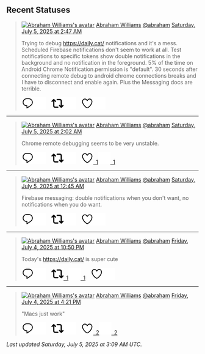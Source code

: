 ## Recent Statuses

> <a href="https://indieweb.social/@abraham"><img alt="Abraham Williams's avatar" src="https://cdn.masto.host/indiewebsocial/accounts/avatars/109/292/540/382/343/163/original/d00f2e03ce9c85b1.jpg" height="24" width="24" ></a> [Abraham Williams](https://indieweb.social/@abraham) [@abraham](https://indieweb.social/@abraham) [Saturday, July 5, 2025 at 2:47 AM](https://indieweb.social/@abraham/114798337873772580)
>
> Trying to debug https://daily.cat/ notifications and it&#39;s a mess. Scheduled Firebase notifications don&#39;t seem to work at all. Test notifications to specific tokens show double notifications in the background and no notification in the foreground. 5% of the time on Android Chrome Notification.permission is &quot;default&quot;. 30 seconds after connecting remote debug to android chrome connections breaks and I have to disconnect and enable again. Plus the Messaging docs are terrible.
>
> [![Reply](./images/reply_light.svg#gh-light-mode-only "Reply")](https://indieweb.social/@abraham/114798337873772580#gh-light-mode-only)[![Reply](./images/reply.svg#gh-dark-mode-only "Reply")](https://indieweb.social/@abraham/114798337873772580#gh-dark-mode-only)&emsp;[![Boost](./images/retweet_light.svg#gh-light-mode-only "Boost")](https://indieweb.social/@abraham/114798337873772580#gh-light-mode-only)[![Boost](./images/retweet.svg#gh-dark-mode-only "Boost")](https://indieweb.social/@abraham/114798337873772580#gh-dark-mode-only)&emsp;[![Favorite](./images/like_light.svg#gh-light-mode-only "Favorite")](https://indieweb.social/@abraham/114798337873772580#gh-light-mode-only)[![Favorite](./images/like.svg#gh-dark-mode-only "Favorite")](https://indieweb.social/@abraham/114798337873772580#gh-dark-mode-only)


---

> <a href="https://indieweb.social/@abraham"><img alt="Abraham Williams's avatar" src="https://cdn.masto.host/indiewebsocial/accounts/avatars/109/292/540/382/343/163/original/d00f2e03ce9c85b1.jpg" height="24" width="24" ></a> [Abraham Williams](https://indieweb.social/@abraham) [@abraham](https://indieweb.social/@abraham) [Saturday, July 5, 2025 at 2:02 AM](https://indieweb.social/@abraham/114798162639559638)
>
> Chrome remote debugging seems to be very unstable.
>
> [![Reply](./images/reply_light.svg#gh-light-mode-only "Reply")](https://indieweb.social/@abraham/114798162639559638#gh-light-mode-only)[![Reply](./images/reply.svg#gh-dark-mode-only "Reply")](https://indieweb.social/@abraham/114798162639559638#gh-dark-mode-only)&emsp;[![Boost](./images/retweet_light.svg#gh-light-mode-only "Boost")](https://indieweb.social/@abraham/114798162639559638#gh-light-mode-only)[![Boost](./images/retweet.svg#gh-dark-mode-only "Boost")](https://indieweb.social/@abraham/114798162639559638#gh-dark-mode-only)&emsp;[![Favorite](./images/like_light.svg#gh-light-mode-only "Favorite")&ensp;1](https://indieweb.social/@abraham/114798162639559638#gh-light-mode-only)[![Favorite](./images/like.svg#gh-dark-mode-only "Favorite")&ensp;1](https://indieweb.social/@abraham/114798162639559638#gh-dark-mode-only)


---

> <a href="https://indieweb.social/@abraham"><img alt="Abraham Williams's avatar" src="https://cdn.masto.host/indiewebsocial/accounts/avatars/109/292/540/382/343/163/original/d00f2e03ce9c85b1.jpg" height="24" width="24" ></a> [Abraham Williams](https://indieweb.social/@abraham) [@abraham](https://indieweb.social/@abraham) [Saturday, July 5, 2025 at 12:45 AM](https://indieweb.social/@abraham/114797860817334747)
>
> Firebase messaging: double notifications when you don&#39;t want, no notifications when you do want.
>
> [![Reply](./images/reply_light.svg#gh-light-mode-only "Reply")](https://indieweb.social/@abraham/114797860817334747#gh-light-mode-only)[![Reply](./images/reply.svg#gh-dark-mode-only "Reply")](https://indieweb.social/@abraham/114797860817334747#gh-dark-mode-only)&emsp;[![Boost](./images/retweet_light.svg#gh-light-mode-only "Boost")](https://indieweb.social/@abraham/114797860817334747#gh-light-mode-only)[![Boost](./images/retweet.svg#gh-dark-mode-only "Boost")](https://indieweb.social/@abraham/114797860817334747#gh-dark-mode-only)&emsp;[![Favorite](./images/like_light.svg#gh-light-mode-only "Favorite")](https://indieweb.social/@abraham/114797860817334747#gh-light-mode-only)[![Favorite](./images/like.svg#gh-dark-mode-only "Favorite")](https://indieweb.social/@abraham/114797860817334747#gh-dark-mode-only)


---

> <a href="https://indieweb.social/@abraham"><img alt="Abraham Williams's avatar" src="https://cdn.masto.host/indiewebsocial/accounts/avatars/109/292/540/382/343/163/original/d00f2e03ce9c85b1.jpg" height="24" width="24" ></a> [Abraham Williams](https://indieweb.social/@abraham) [@abraham](https://indieweb.social/@abraham) [Friday, July 4, 2025 at 10:50 PM](https://indieweb.social/@abraham/114797409704563212)
>
> Today&#39;s https://daily.cat/ is super cute
>
> [![Reply](./images/reply_light.svg#gh-light-mode-only "Reply")](https://indieweb.social/@abraham/114797409704563212#gh-light-mode-only)[![Reply](./images/reply.svg#gh-dark-mode-only "Reply")](https://indieweb.social/@abraham/114797409704563212#gh-dark-mode-only)&emsp;[![Boost](./images/retweet_light.svg#gh-light-mode-only "Boost")&ensp;1](https://indieweb.social/@abraham/114797409704563212#gh-light-mode-only)[![Boost](./images/retweet.svg#gh-dark-mode-only "Boost")&ensp;1](https://indieweb.social/@abraham/114797409704563212#gh-dark-mode-only)&emsp;[![Favorite](./images/like_light.svg#gh-light-mode-only "Favorite")](https://indieweb.social/@abraham/114797409704563212#gh-light-mode-only)[![Favorite](./images/like.svg#gh-dark-mode-only "Favorite")](https://indieweb.social/@abraham/114797409704563212#gh-dark-mode-only)


---

> <a href="https://indieweb.social/@abraham"><img alt="Abraham Williams's avatar" src="https://cdn.masto.host/indiewebsocial/accounts/avatars/109/292/540/382/343/163/original/d00f2e03ce9c85b1.jpg" height="24" width="24" ></a> [Abraham Williams](https://indieweb.social/@abraham) [@abraham](https://indieweb.social/@abraham) [Friday, July 4, 2025 at 4:21 PM](https://indieweb.social/@abraham/114795876266977845)
>
> &quot;Macs just work&quot;
>
> [![Reply](./images/reply_light.svg#gh-light-mode-only "Reply")](https://indieweb.social/@abraham/114795876266977845#gh-light-mode-only)[![Reply](./images/reply.svg#gh-dark-mode-only "Reply")](https://indieweb.social/@abraham/114795876266977845#gh-dark-mode-only)&emsp;[![Boost](./images/retweet_light.svg#gh-light-mode-only "Boost")](https://indieweb.social/@abraham/114795876266977845#gh-light-mode-only)[![Boost](./images/retweet.svg#gh-dark-mode-only "Boost")](https://indieweb.social/@abraham/114795876266977845#gh-dark-mode-only)&emsp;[![Favorite](./images/like_light.svg#gh-light-mode-only "Favorite")&ensp;2](https://indieweb.social/@abraham/114795876266977845#gh-light-mode-only)[![Favorite](./images/like.svg#gh-dark-mode-only "Favorite")&ensp;2](https://indieweb.social/@abraham/114795876266977845#gh-dark-mode-only)


_Last updated Saturday, July 5, 2025 at 3:09 AM UTC._
